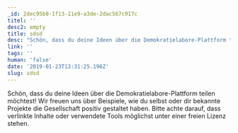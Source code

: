 ```yaml
---
_id: 2dec95b0-1f13-11e9-a3de-2dac567c917c
titel: ''
desc2: empty
title: sdsd
desc: "Schön, dass du deine Ideen über die Demokratielabore-Plattform teilen möchtest! Wir freuen uns über Beispiele, wie du selbst oder dir bekannte Projekte die Gesellschaft positiv gestaltet haben.\r\nBitte achte darauf, dass verlinkte Inhalte oder verwendete Tools möglichst unter einer freien Lizenz stehen."
link: ''
tags: ''
human: 'false'
date: '2019-01-23T13:31:25.196Z'
slug: sdsd
---
```

Schön, dass du deine Ideen über die Demokratielabore-Plattform teilen möchtest! Wir freuen uns über Beispiele, wie du selbst oder dir bekannte Projekte die Gesellschaft positiv gestaltet haben.
Bitte achte darauf, dass verlinkte Inhalte oder verwendete Tools möglichst unter einer freien Lizenz stehen.
